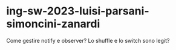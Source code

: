 # ing-sw-2023-luisi-parsani-simoncini-zanardi

Come gestire notify e observer?
Lo shuffle e lo switch sono legit?
